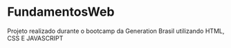 # FundamentosWeb
Projeto realizado durante o bootcamp da Generation Brasil utilizando HTML, CSS E JAVASCRIPT 
